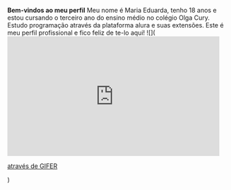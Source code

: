 **Bem-vindos ao meu perfil**
Meu nome é Maria Eduarda, tenho 18 anos e estou cursando o terceiro ano do ensino médio no colégio Olga Cury.
Estudo programação através da plataforma alura e suas extensões.
Este é meu perfil profissional e fico feliz de te-lo aqui!
![](<iframe src="https://gifer.com/embed/XhL" width=480 height=270.720 frameBorder="0" allowFullScreen></iframe><p><a href="https://gifer.com">através de GIFER</a></p>)
